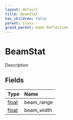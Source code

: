 ```yaml
---
layout: default
title: BeamStat
has_children: false
parent: Class
grand_parent: Game Reflection
---
```

# BeamStat
Description 

## Fields

| Type | Name |
|:----------|:--------------|
| [float](/riftbreaker-wiki/docs/game-reflection/components/float/) | beam_range |
| [float](/riftbreaker-wiki/docs/game-reflection/components/float/) | beam_width |

